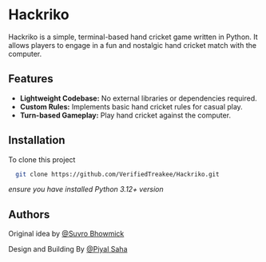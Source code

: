 
#  Hackriko

Hackriko is a simple, terminal-based hand cricket game written in Python. It allows players to engage in a fun and nostalgic hand cricket match with the computer.

## Features
- **Lightweight Codebase:** No external libraries or dependencies required.
- **Custom Rules:** Implements basic hand cricket rules for casual play.
- **Turn-based Gameplay:** Play hand cricket against the computer.


## Installation

To clone this project

```bash
  git clone https://github.com/VerifiedTreakee/Hackriko.git
```

*ensure you have installed Python 3.12+ version*



## Authors
Original idea by [@Suvro Bhowmick](https://www.github.com/elitsuv)

Design and Building By [@Piyal Saha](https://www.github.com/VerifiedTreakee)
